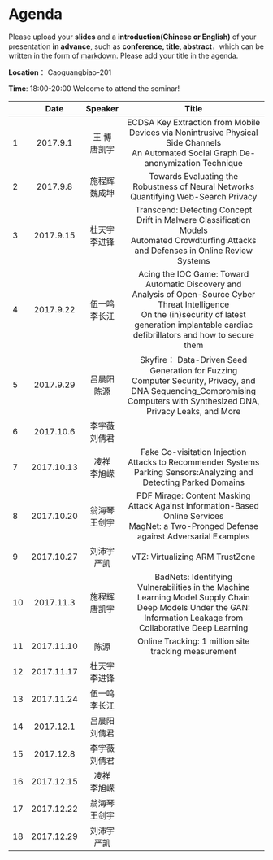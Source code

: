 # Agenda
Please upload your **slides** and a **introduction(Chinese or English)** of your presentation **in advance**,
such as **conference, title, abstract**，which can be written in the form of [markdown](http://sspai.com/25137). Please add your title in the agenda.

**Location**： Caoguangbiao-201 

**Time**: 18:00-20:00  Welcome to attend the seminar!

||Date|Speaker|Title|
|---|:---:|:---:|:---:|
|1|2017.9.1 |王  博<br>唐凯宇|ECDSA Key Extraction from Mobile Devices via Nonintrusive Physical Side Channels<br>An Automated Social Graph De-anonymization Technique|
|2|2017.9.8|施程辉<br>魏成坤|Towards Evaluating the Robustness of Neural Networks <br>Quantifying Web-Search Privacy|
|3|2017.9.15|杜天宇 <br>李进锋|Transcend: Detecting Concept Drift in Malware Classification Models <br>Automated Crowdturfing Attacks and Defenses in Online Review Systems|
|4|2017.9.22|伍一鸣<br> 李长江| Acing the IOC Game: Toward Automatic Discovery and Analysis of Open-Source Cyber Threat Intelligence <br> On the (in)security of latest generation implantable cardiac defibrillators and how to secure them
|5|2017.9.29|吕晨阳<br> 陈源| Skyfire： Data-Driven Seed Generation for Fuzzing <br>Computer Security, Privacy, and DNA Sequencing_Compromising Computers with Synthesized DNA, Privacy Leaks, and More
|6|2017.10.6|李宇薇<br> 刘倩君| 
|7|2017.10.13|凌祥<br> 李旭嵘 |Fake Co-visitation Injection Attacks to Recommender Systems <br>Parking Sensors:Analyzing and Detecting Parked Domains| 
|8|2017.10.20|翁海琴	<br>王剑宇|PDF Mirage: Content Masking Attack Against Information-Based Online Services <br>MagNet: a Two-Pronged Defense against Adversarial Examples|
|9|2017.10.27|刘沛宇<br>  严凯|vTZ: Virtualizing ARM TrustZone
|10|2017.11.3|施程辉<br> 唐凯宇 |BadNets: Identifying Vulnerabilities in the Machine Learning Model Supply Chain<br>Deep Models Under the GAN: Information Leakage from Collaborative Deep Learning|
|11|2017.11.10|陈源 | Online Tracking: 1 million site tracking measurement| 
|12|2017.11.17|杜天宇 <br>李进锋| 
|13|2017.11.24|伍一鸣<br> 李长江| 
|14|2017.12.1|吕晨阳 <br>刘倩君| 
|15|2017.12.8|李宇薇<br> 刘倩君| 
|16|2017.12.15|凌祥	<br> 李旭嵘| 
|17|2017.12.22|翁海琴<br>	王剑宇| 
|18|2017.12.29|刘沛宇 <br> 严凯| 





